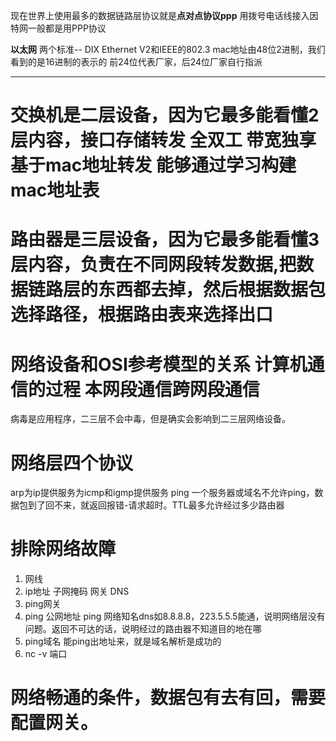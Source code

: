现在世界上使用最多的数据链路层协议就是**点对点协议ppp**
用拨号电话线接入因特网一般都是用PPP协议

**以太网**
两个标准-- DIX Ethernet V2和IEEE的802.3
mac地址由48位2进制，我们看到的是16进制的表示的
前24位代表厂家，后24位厂家自行指派
*****
# 交换机是二层设备，因为它最多能看懂2层内容，接口存储转发 全双工 带宽独享 基于mac地址转发 能够通过学习构建mac地址表

# 路由器是三层设备，因为它最多能看懂3层内容，负责在不同网段转发数据,把数据链路层的东西都去掉，然后根据数据包选择路径，根据路由表来选择出口 

# 网络设备和OSI参考模型的关系  计算机通信的过程  本网段通信跨网段通信
病毒是应用程序，二三层不会中毒，但是确实会影响到二三层网络设备。

# 网络层四个协议
arp为ip提供服务为icmp和igmp提供服务
ping  一个服务器或域名不允许ping，数据包到了回不来，就返回报错-请求超时。TTL最多允许经过多少路由器
# 排除网络故障
1. 网线
2. ip地址 子网掩码 网关 DNS
3.  ping网关
4. ping 公网地址 ping 网络知名dns如8.8.8.8，223.5.5.5能通，说明网络层没有问题。返回不可达的话，说明经过的路由器不知道目的地在哪
5. ping域名 能ping出地址来，就是域名解析是成功的
6. nc -v 端口
# 网络畅通的条件，数据包有去有回，需要配置网关。
